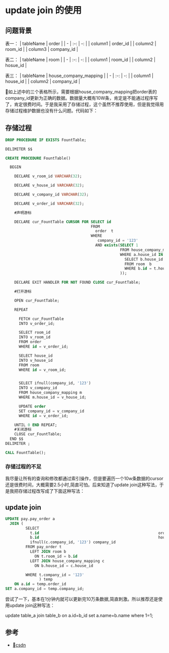 # update join 的使用

## 问题背景
表一：
| tableName | order | 
| - | :-: | -: | 
| column1 | order_id |
|  column2 | room_id | 
|  column3 | company_id | 

表二：
| tableName | room | 
| - | :-: | -: | 
| column1 | room_id |
|  column2 | hosue_id | 


表三：
| tableName | house_company_mapping | 
| - | :-: | -: | 
| column1 | house_id |
|  column2 | company_id | 

如上述中的三个表格所示，需要根据house_company_mapping把order表的company_id更新为正确的数据。数据量大概有10W条，肯定是不能通过程序写了，肯定很费时间。于是我采用了存储过程，这个虽然不推荐使用，但是我觉得用存储过程维护数据也没有什么问题。代码如下：

## 存储过程

``` sql
DROP PROCEDURE IF EXISTS FountTable;

DELIMITER $$

CREATE PROCEDURE FountTable()

  BEGIN

    DECLARE v_room_id VARCHAR(32);

    DECLARE v_house_id VARCHAR(32);

    DECLARE v_company_id VARCHAR(32);

    DECLARE v_order_id VARCHAR(32);

    #声明游标

    DECLARE cur_FountTable CURSOR FOR SELECT id
                                      FROM
                                        order  t 
                                      WHERE
                                         company_id = '123'
                                        AND exists(SELECT 1
                                                   FROM house_company_mapping a
                                                   WHERE a.house_id IN (
                                                     SELECT b.house_id
                                                     FROM room  b
                                                     WHERE b.id = t.house_id
                                                   ));

    DECLARE EXIT HANDLER FOR NOT FOUND CLOSE cur_FountTable;

    #打开游标

    OPEN cur_FountTable;

    REPEAT

      FETCH cur_FountTable
      INTO v_order_id;

      SELECT room_id
      INTO v_room_id
      FROM order 
      WHERE id = v_order_id;

      SELECT house_id
      INTO v_house_id
      FROM room
      WHERE id = v_room_id;


      SELECT ifnull(company_id, '123')
      INTO v_company_id
      FROM house_company_mapping m
      WHERE m.house_id = v_house_id;

      UPDATE order
      SET company_id = v_company_id
      WHERE id = v_order_id;

    UNTIL 0 END REPEAT;
    #关闭游标
    CLOSE cur_FountTable;
  END $$
DELIMITER ;

CALL FountTable();
```
### 存储过程的不足
我尽量让所有的查询和修改都通过索引操作，但是要遍历一个10w条数据的cursor 还是很费时间，大概需要2.5小时,简直可怕。后来知道了update join这种写法，于是我把存储过程改写成了下面这种写法：

## update join 
``` sql
UPDATE pay.pay_order a
  JOIN (
         SELECT
           t.id                                                     order_id,
           b.id                                                     house_id,
           ifnull(c.company_id, '123') company_id
         FROM pay_order t
           LEFT JOIN room b
             ON t.room_id = b.id
           LEFT JOIN house_company_mapping c
             ON b.house_id = c.house_id

         WHERE t.company_id = '123'
               ) temp
    ON a.id = temp.order_id
SET a.company_id = temp.company_id;

```

尝试了一下，基本在1分钟内就可以更新完10万条数据,简直刺激。所以推荐还是使用update join这种写法：

update table_a join table_b on a.id=b_id set a.name=b.name where 1=1;

## 参考
- [csdn](https://blog.csdn.net/gxb2260/article/details/81490993) 
